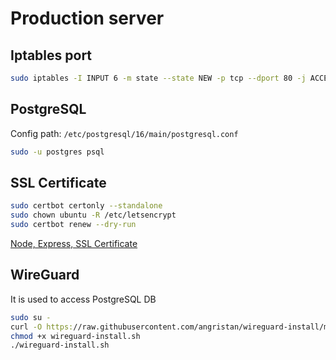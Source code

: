 # Production server

## Iptables port

```bash
sudo iptables -I INPUT 6 -m state --state NEW -p tcp --dport 80 -j ACCEPT
```

## PostgreSQL

Config path: `/etc/postgresql/16/main/postgresql.conf`

```bash
sudo -u postgres psql
```

## SSL Certificate
```bash
sudo certbot certonly --standalone
sudo chown ubuntu -R /etc/letsencrypt
sudo certbot renew --dry-run
```

[Node, Express, SSL Certificate](https://dev.to/omergulen/step-by-step-node-express-ssl-certificate-run-https-server-from-scratch-in-5-steps-5b87)

## WireGuard

It is used to access PostgreSQL DB

```bash
sudo su -
curl -O https://raw.githubusercontent.com/angristan/wireguard-install/master/wireguard-install.sh
chmod +x wireguard-install.sh
./wireguard-install.sh
```
